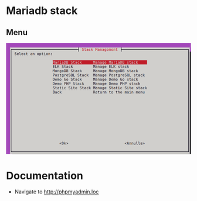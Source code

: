 # Mariadb stack

## Menu

![Mariadb](menu.png)

# Documentation

* Navigate to http://phpmyadmin.loc

